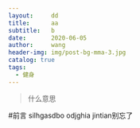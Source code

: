 ```yaml
---
layout:     dd
title:      aa
subtitle:   b
date:       2020-06-05
author:     wang
header-img: img/post-bg-mma-3.jpg
catalog: true
tags: 
  - 健身
---
```


>什么意思

#前言
silhgasdbo odjghia jintian别忘了
